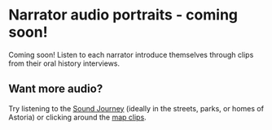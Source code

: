 # Narrator audio portraits - coming soon!
Coming soon! Listen to each narrator introduce themselves through clips from their oral history interviews.

## Want more audio?
Try listening to the [Sound Journey](https://daveshistory.nyc/sound-journey) (ideally in the streets, parks, or homes of Astoria) or clicking around the [map clips](https://daveshistory.nyc/).
